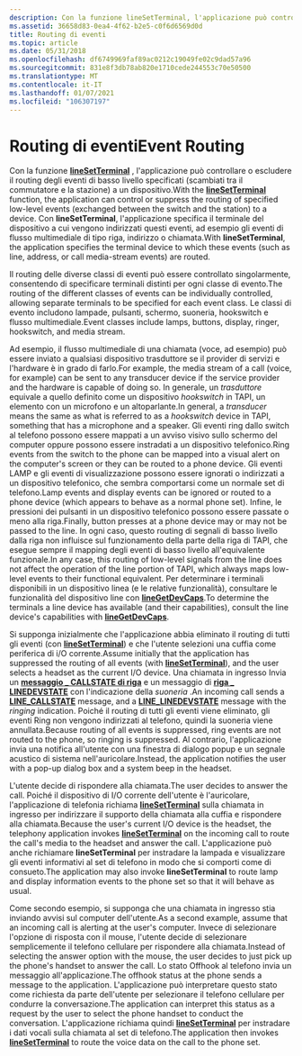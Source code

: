 ```yaml
---
description: Con la funzione lineSetTerminal, l'applicazione può controllare o escludere il routing degli eventi di basso livello specificati (scambiati tra il commutatore e la stazione) a un dispositivo.
ms.assetid: 36658d83-0ea4-4f62-b2e5-c0f6d6569d0d
title: Routing di eventi
ms.topic: article
ms.date: 05/31/2018
ms.openlocfilehash: df6749969faf89ac0212c19049fe02c9dad57a96
ms.sourcegitcommit: 831e8f3db78ab820e1710cede244553c70e50500
ms.translationtype: MT
ms.contentlocale: it-IT
ms.lasthandoff: 01/07/2021
ms.locfileid: "106307197"
---
```

# <a name="event-routing"></a><span data-ttu-id="82e26-103">Routing di eventi</span><span class="sxs-lookup"><span data-stu-id="82e26-103">Event Routing</span></span>

<span data-ttu-id="82e26-104">Con la funzione [**lineSetTerminal**](/windows/desktop/api/Tapi/nf-tapi-linesetterminal) , l'applicazione può controllare o escludere il routing degli eventi di basso livello specificati (scambiati tra il commutatore e la stazione) a un dispositivo.</span><span class="sxs-lookup"><span data-stu-id="82e26-104">With the [**lineSetTerminal**](/windows/desktop/api/Tapi/nf-tapi-linesetterminal) function, the application can control or suppress the routing of specified low-level events (exchanged between the switch and the station) to a device.</span></span> <span data-ttu-id="82e26-105">Con **lineSetTerminal**, l'applicazione specifica il terminale del dispositivo a cui vengono indirizzati questi eventi, ad esempio gli eventi di flusso multimediale di tipo riga, indirizzo o chiamata.</span><span class="sxs-lookup"><span data-stu-id="82e26-105">With **lineSetTerminal**, the application specifies the terminal device to which these events (such as line, address, or call media-stream events) are routed.</span></span>

<span data-ttu-id="82e26-106">Il routing delle diverse classi di eventi può essere controllato singolarmente, consentendo di specificare terminali distinti per ogni classe di evento.</span><span class="sxs-lookup"><span data-stu-id="82e26-106">The routing of the different classes of events can be individually controlled, allowing separate terminals to be specified for each event class.</span></span> <span data-ttu-id="82e26-107">Le classi di evento includono lampade, pulsanti, schermo, suoneria, hookswitch e flusso multimediale.</span><span class="sxs-lookup"><span data-stu-id="82e26-107">Event classes include lamps, buttons, display, ringer, hookswitch, and media stream.</span></span>

<span data-ttu-id="82e26-108">Ad esempio, il flusso multimediale di una chiamata (voce, ad esempio) può essere inviato a qualsiasi dispositivo trasduttore se il provider di servizi e l'hardware è in grado di farlo.</span><span class="sxs-lookup"><span data-stu-id="82e26-108">For example, the media stream of a call (voice, for example) can be sent to any transducer device if the service provider and the hardware is capable of doing so.</span></span> <span data-ttu-id="82e26-109">In generale, un *trasduttore* equivale a quello definito come un dispositivo *hookswitch* in TAPI, un elemento con un microfono e un altoparlante.</span><span class="sxs-lookup"><span data-stu-id="82e26-109">In general, a *transducer* means the same as what is referred to as a *hookswitch* device in TAPI, something that has a microphone and a speaker.</span></span> <span data-ttu-id="82e26-110">Gli eventi ring dallo switch al telefono possono essere mappati a un avviso visivo sullo schermo del computer oppure possono essere instradati a un dispositivo telefonico.</span><span class="sxs-lookup"><span data-stu-id="82e26-110">Ring events from the switch to the phone can be mapped into a visual alert on the computer's screen or they can be routed to a phone device.</span></span> <span data-ttu-id="82e26-111">Gli eventi LAMP e gli eventi di visualizzazione possono essere ignorati o indirizzati a un dispositivo telefonico, che sembra comportarsi come un normale set di telefono.</span><span class="sxs-lookup"><span data-stu-id="82e26-111">Lamp events and display events can be ignored or routed to a phone device (which appears to behave as a normal phone set).</span></span> <span data-ttu-id="82e26-112">Infine, le pressioni dei pulsanti in un dispositivo telefonico possono essere passate o meno alla riga.</span><span class="sxs-lookup"><span data-stu-id="82e26-112">Finally, button presses at a phone device may or may not be passed to the line.</span></span> <span data-ttu-id="82e26-113">In ogni caso, questo routing di segnali di basso livello dalla riga non influisce sul funzionamento della parte della riga di TAPI, che esegue sempre il mapping degli eventi di basso livello all'equivalente funzionale.</span><span class="sxs-lookup"><span data-stu-id="82e26-113">In any case, this routing of low-level signals from the line does not affect the operation of the line portion of TAPI, which always maps low-level events to their functional equivalent.</span></span> <span data-ttu-id="82e26-114">Per determinare i terminali disponibili in un dispositivo linea (e le relative funzionalità), consultare le funzionalità del dispositivo line con [**lineGetDevCaps**](/windows/desktop/api/Tapi/nf-tapi-linegetdevcaps).</span><span class="sxs-lookup"><span data-stu-id="82e26-114">To determine the terminals a line device has available (and their capabilities), consult the line device's capabilities with [**lineGetDevCaps**](/windows/desktop/api/Tapi/nf-tapi-linegetdevcaps).</span></span>

<span data-ttu-id="82e26-115">Si supponga inizialmente che l'applicazione abbia eliminato il routing di tutti gli eventi (con [**lineSetTerminal**](/windows/desktop/api/Tapi/nf-tapi-linesetterminal)) e che l'utente selezioni una cuffia come periferica di i/O corrente.</span><span class="sxs-lookup"><span data-stu-id="82e26-115">Assume initially that the application has suppressed the routing of all events (with [**lineSetTerminal**](/windows/desktop/api/Tapi/nf-tapi-linesetterminal)), and the user selects a headset as the current I/O device.</span></span> <span data-ttu-id="82e26-116">Una chiamata in ingresso Invia un [**messaggio \_ CALLSTATE di riga**](line-callstate.md) e un messaggio di [**riga \_ LINEDEVSTATE**](line-linedevstate.md) con l'indicazione della *suoneria* .</span><span class="sxs-lookup"><span data-stu-id="82e26-116">An incoming call sends a [**LINE\_CALLSTATE**](line-callstate.md) message, and a [**LINE\_LINEDEVSTATE**](line-linedevstate.md) message with the *ringing* indication.</span></span> <span data-ttu-id="82e26-117">Poiché il routing di tutti gli eventi viene eliminato, gli eventi Ring non vengono indirizzati al telefono, quindi la suoneria viene annullata.</span><span class="sxs-lookup"><span data-stu-id="82e26-117">Because routing of all events is suppressed, ring events are not routed to the phone, so ringing is suppressed.</span></span> <span data-ttu-id="82e26-118">Al contrario, l'applicazione invia una notifica all'utente con una finestra di dialogo popup e un segnale acustico di sistema nell'auricolare.</span><span class="sxs-lookup"><span data-stu-id="82e26-118">Instead, the application notifies the user with a pop-up dialog box and a system beep in the headset.</span></span>

<span data-ttu-id="82e26-119">L'utente decide di rispondere alla chiamata.</span><span class="sxs-lookup"><span data-stu-id="82e26-119">The user decides to answer the call.</span></span> <span data-ttu-id="82e26-120">Poiché il dispositivo di I/O corrente dell'utente è l'auricolare, l'applicazione di telefonia richiama [**lineSetTerminal**](/windows/desktop/api/Tapi/nf-tapi-linesetterminal) sulla chiamata in ingresso per indirizzare il supporto della chiamata alla cuffia e rispondere alla chiamata.</span><span class="sxs-lookup"><span data-stu-id="82e26-120">Because the user's current I/O device is the headset, the telephony application invokes [**lineSetTerminal**](/windows/desktop/api/Tapi/nf-tapi-linesetterminal) on the incoming call to route the call's media to the headset and answer the call.</span></span> <span data-ttu-id="82e26-121">L'applicazione può anche richiamare **lineSetTerminal** per instradare la lampada e visualizzare gli eventi informativi al set di telefono in modo che si comporti come di consueto.</span><span class="sxs-lookup"><span data-stu-id="82e26-121">The application may also invoke **lineSetTerminal** to route lamp and display information events to the phone set so that it will behave as usual.</span></span>

<span data-ttu-id="82e26-122">Come secondo esempio, si supponga che una chiamata in ingresso stia inviando avvisi sul computer dell'utente.</span><span class="sxs-lookup"><span data-stu-id="82e26-122">As a second example, assume that an incoming call is alerting at the user's computer.</span></span> <span data-ttu-id="82e26-123">Invece di selezionare l'opzione di risposta con il mouse, l'utente decide di selezionare semplicemente il telefono cellulare per rispondere alla chiamata.</span><span class="sxs-lookup"><span data-stu-id="82e26-123">Instead of selecting the answer option with the mouse, the user decides to just pick up the phone's handset to answer the call.</span></span> <span data-ttu-id="82e26-124">Lo stato Offhook al telefono invia un messaggio all'applicazione.</span><span class="sxs-lookup"><span data-stu-id="82e26-124">The offhook status at the phone sends a message to the application.</span></span> <span data-ttu-id="82e26-125">L'applicazione può interpretare questo stato come richiesta da parte dell'utente per selezionare il telefono cellulare per condurre la conversazione.</span><span class="sxs-lookup"><span data-stu-id="82e26-125">The application can interpret this status as a request by the user to select the phone handset to conduct the conversation.</span></span> <span data-ttu-id="82e26-126">L'applicazione richiama quindi [**lineSetTerminal**](/windows/desktop/api/Tapi/nf-tapi-linesetterminal) per instradare i dati vocali sulla chiamata al set di telefono.</span><span class="sxs-lookup"><span data-stu-id="82e26-126">The application then invokes [**lineSetTerminal**](/windows/desktop/api/Tapi/nf-tapi-linesetterminal) to route the voice data on the call to the phone set.</span></span>

 

 



